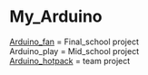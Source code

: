 # My_Arduino

[Arduino_fan](https://www.youtube.com/watch?v=kcLsvOhKnb0) = Final_school project <br>
Arduino_play = Mid_school project <br>
[Arduino_hotpack](https://www.youtube.com/watch?v=QMcwX02cK6A) = team project
